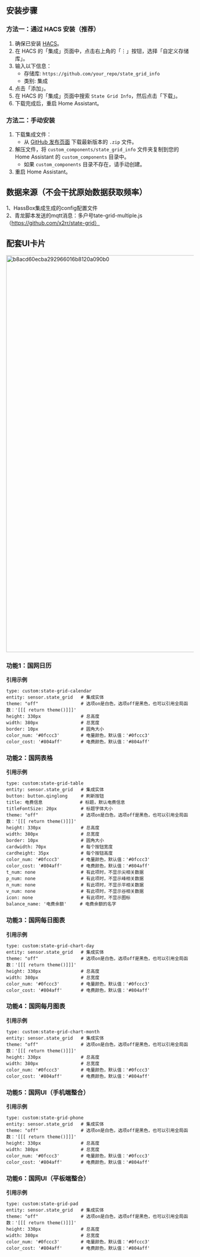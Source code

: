 ## 安装步骤

### 方法一：通过 HACS 安装（推荐）
1. 确保已安装 [HACS](https://hacs.xyz/)。
2. 在 HACS 的「集成」页面中，点击右上角的「⋮」按钮，选择「自定义存储库」。
3. 输入以下信息：
   - 存储库: `https://github.com/your_repo/state_grid_info`
   - 类别: 集成
4. 点击「添加」。
5. 在 HACS 的「集成」页面中搜索 `State Grid Info`，然后点击「下载」。
6. 下载完成后，重启 Home Assistant。

### 方法二：手动安装
1. 下载集成文件：
   - 从 [GitHub 发布页面](https://github.com/your_repo/state_grid_info/releases) 下载最新版本的 `.zip` 文件。
2. 解压文件，将 `custom_components/state_grid_info` 文件夹复制到您的 Home Assistant 的 `custom_components` 目录中。
   - 如果 `custom_components` 目录不存在，请手动创建。
3. 重启 Home Assistant。

## 数据来源（不会干扰原始数据获取频率）
1、HassBox集成生成的config配置文件  
2、青龙脚本发送的mqtt消息：多户号tate-grid-multiple.js（https://github.com/x2rr/state-grid）  

## 配套UI卡片
<img width="1343" height="1062" alt="b8acd60ecba292966016b8120a090b0" src="https://github.com/user-attachments/assets/edd70f5c-b2a2-4e86-b27c-aefe0058d460" />

### 功能1：国网日历
**引用示例**
~~~
type: custom:state-grid-calendar
entity: sensor.state_grid   # 集成实体
theme: "off"                # 选项on是白色，选项off是黑色，也可以引用全局函数：'[[[ return theme()]]]'
height: 330px               # 总高度
width: 380px                # 总宽度
border: 10px                # 圆角大小
color_num: '#0fccc3'        # 电量颜色，默认值：'#0fccc3'
color_cost: '#804aff'       # 电费颜色，默认值：'#804aff'
~~~

### 功能2：国网表格
**引用示例**
~~~
type: custom:state-grid-table
entity: sensor.state_grid   # 集成实体
button: button.qinglong     # 刷新按钮
title: 电费信息              # 标题，默认电费信息
titleFontSize: 20px         # 标题字体大小
theme: "off"                # 选项on是白色，选项off是黑色，也可以引用全局函数：'[[[ return theme()]]]'
height: 330px               # 总高度
width: 380px                # 总宽度
border: 10px                # 圆角大小
cardwidth: 70px             # 每个按钮宽度
cardheight: 35px            # 每个按钮高度
color_num: '#0fccc3'        # 电量颜色，默认值：'#0fccc3'
color_cost: '#804aff'       # 电费颜色，默认值：'#804aff'
t_num: none                 # 有此项时，不显示尖相关数据
p_num: none                 # 有此项时，不显示峰相关数据
n_num: none                 # 有此项时，不显示平相关数据
v_num: none                 # 有此项时，不显示谷相关数据
icon: none                  # 有此项时，不显示图标
balance_name: '电费余额'     # 电费余额的名字
~~~

### 功能3：国网每日图表
**引用示例**
~~~
type: custom:state-grid-chart-day
entity: sensor.state_grid   # 集成实体
theme: "off"                # 选项on是白色，选项off是黑色，也可以引用全局函数：'[[[ return theme()]]]'
height: 330px               # 总高度
width: 380px                # 总宽度
color_num: '#0fccc3'        # 电量颜色，默认值：'#0fccc3'
color_cost: '#804aff'       # 电费颜色，默认值：'#804aff'
~~~

### 功能4：国网每月图表
**引用示例**
~~~
type: custom:state-grid-chart-month
entity: sensor.state_grid   # 集成实体
theme: "off"                # 选项on是白色，选项off是黑色，也可以引用全局函数：'[[[ return theme()]]]'
height: 330px               # 总高度
width: 380px                # 总宽度
color_num: '#0fccc3'        # 电量颜色，默认值：'#0fccc3'
color_cost: '#804aff'       # 电费颜色，默认值：'#804aff'
~~~

### 功能5：国网UI（手机端整合）
**引用示例**
~~~
type: custom:state-grid-phone
entity: sensor.state_grid   # 集成实体
theme: "off"                # 选项on是白色，选项off是黑色，也可以引用全局函数：'[[[ return theme()]]]'
height: 330px               # 总高度
width: 380px                # 总宽度
color_num: '#0fccc3'        # 电量颜色，默认值：'#0fccc3'
color_cost: '#804aff'       # 电费颜色，默认值：'#804aff'
~~~

### 功能6：国网UI（平板端整合）
**引用示例**
~~~
type: custom:state-grid-pad
entity: sensor.state_grid   # 集成实体
theme: "off"                # 选项on是白色，选项off是黑色，也可以引用全局函数：'[[[ return theme()]]]'
height: 330px               # 总高度
width: 380px                # 总宽度
color_num: '#0fccc3'        # 电量颜色，默认值：'#0fccc3'
color_cost: '#804aff'       # 电费颜色，默认值：'#804aff'
~~~
